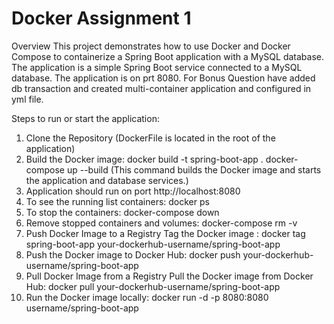 # Docker Assignment 1

Overview
This project demonstrates how to use Docker and Docker Compose to containerize a Spring Boot application with a MySQL database. The application is a simple Spring Boot service connected to a MySQL database. The application is on prt 8080. For Bonus Question have added db transaction and created multi-container application and configured in yml file.

Steps to run or start the application:
1. Clone the Repository (DockerFile is located in the root of the application)
2. Build the Docker image:
   docker build -t spring-boot-app .
   docker-compose up --build
   (This command builds the Docker image and starts the application and database services.)
3. Application should run on port http://localhost:8080
4. To see the running list containers: docker ps
5. To stop the containers: docker-compose down
6. Remove stopped containers and volumes: docker-compose rm -v
7. Push Docker Image to a Registry Tag the Docker image : docker tag spring-boot-app your-dockerhub-username/spring-boot-app
8. Push the Docker image to Docker Hub: docker push your-dockerhub-username/spring-boot-app
9. Pull Docker Image from a Registry Pull the Docker image from Docker Hub: docker pull your-dockerhub-username/spring-boot-app
10. Run the Docker image locally: docker run -d -p 8080:8080 username/spring-boot-app
